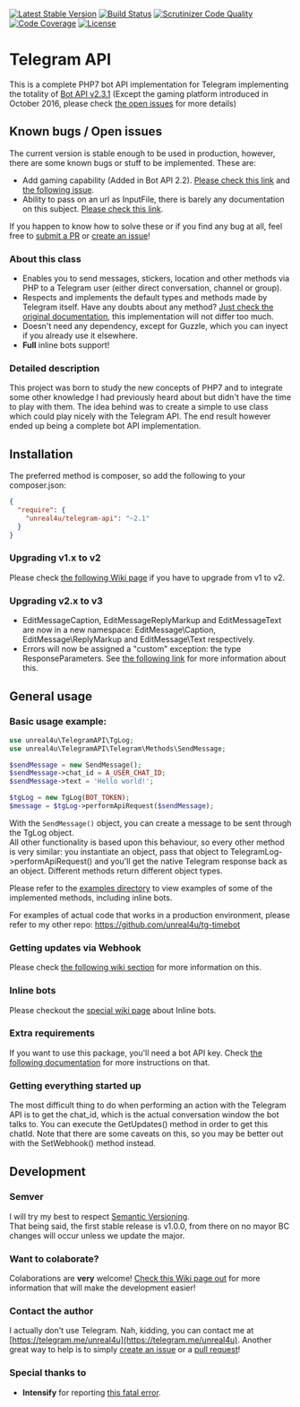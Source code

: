 [![Latest Stable Version](https://poser.pugx.org/unreal4u/telegram-api/v/stable)](https://packagist.org/packages/unreal4u/telegram-api)
[![Build Status](https://travis-ci.org/unreal4u/telegram-api.svg)](https://travis-ci.org/unreal4u/telegram-api)
[![Scrutinizer Code Quality](https://scrutinizer-ci.com/g/unreal4u/telegram-api/badges/quality-score.png?b=master)](https://scrutinizer-ci.com/g/unreal4u/telegram-api/?branch=master)
[![Code Coverage](https://scrutinizer-ci.com/g/unreal4u/telegram-api/badges/coverage.png?b=master)](https://scrutinizer-ci.com/g/unreal4u/telegram-api/?branch=master)
[![License](https://poser.pugx.org/unreal4u/telegram-api/license)](https://packagist.org/packages/unreal4u/telegram-api)

# Telegram API

This is a complete PHP7 bot API implementation for Telegram implementing the totality of [Bot API v2.3.1](https://core.telegram.org/bots/api-changelog#december-4-2016) (Except the
gaming platform introduced in October 2016, please check [the open issues](https://github.com/unreal4u/telegram-api/issues/12)
for more details)

## Known bugs / Open issues

The current version is stable enough to be used in production, however, there are some known bugs or stuff to be
implemented. These are:

- Add gaming capability (Added in Bot API 2.2). [Please check this link](https://core.telegram.org/bots/api-changelog#october-3-2016) and [the following issue](https://github.com/unreal4u/telegram-api/issues/12).
- Ability to pass on an url as InputFile, there is barely any documentation on this subject. [Please check this link](https://github.com/unreal4u/telegram-api/issues/17).

If you happen to know how to solve these or if you find any bug at all, feel free to [submit a PR](https://github.com/unreal4u/telegram-api/pulls)
or [create an issue](https://github.com/unreal4u/telegram-api/issues)!

### About this class

* Enables you to send messages, stickers, location and other methods via PHP to a Telegram user (either direct conversation, channel or group).
* Respects and implements the default types and methods made by Telegram itself. Have any doubts about any method? [Just check the original documentation](https://core.telegram.org/bots/api), this implementation will not differ too much.
* Doesn't need any dependency, except for Guzzle, which you can inyect if you already use it elsewhere.
* **Full** inline bots support!

### Detailed description

This project was born to study the new concepts of PHP7 and to integrate some other knowledge I had previously heard
about but didn't have the time to play with them. The idea behind was to create a simple to use class which could
play nicely with the Telegram API. The end result however ended up being a complete bot API implementation.

## Installation

The preferred method is composer, so add the following to your composer.json:

```json
{
  "require": {
    "unreal4u/telegram-api": "~2.1"
  }
}
```

### Upgrading v1.x to v2

Please check [the following Wiki page](https://github.com/unreal4u/telegram-api/wiki/Upgrading-from-v1-to-v2) if you 
have to upgrade from v1 to v2.

### Upgrading v2.x to v3

- EditMessageCaption, EditMessageReplyMarkup and EditMessageText are now in a new namespace: EditMessage\Caption, 
EditMessage\ReplyMarkup and EditMessage\Text respectively.
- Errors will now be assigned a "custom" exception: the type ResponseParameters. See [the following link](https://core.telegram.org/bots/api#responseparameters)
for more information about this.

## General usage

### Basic usage example:

```php
use unreal4u\TelegramAPI\TgLog;
use unreal4u\TelegramAPI\Telegram\Methods\SendMessage;

$sendMessage = new SendMessage();
$sendMessage->chat_id = A_USER_CHAT_ID;
$sendMessage->text = 'Hello world!';

$tgLog = new TgLog(BOT_TOKEN);
$message = $tgLog->performApiRequest($sendMessage);
```

With the `SendMessage()` object, you can create a message to be sent through the TgLog object.  
All other functionality is based upon this behaviour, so every other method is very similar: you instantiate an object, 
pass that object to TelegramLog->performApiRequest() and you'll get the native Telegram response back as an object. 
Different methods return different object types. 

Please refer to the [examples directory](https://github.com/unreal4u/telegram-api/tree/master/examples) to view examples 
of some of the implemented methods, including inline bots. 

For examples of actual code that works in a production environment, please refer to my other repo: https://github.com/unreal4u/tg-timebot

### Getting updates via Webhook

Please check [the following wiki section](https://github.com/unreal4u/telegram-api/wiki/Getting-updates-via-Webhook) for
more information on this.

### Inline bots

Please checkout the [special wiki page](https://github.com/unreal4u/telegram-api/wiki/Inline-Bots) about Inline bots.

### Extra requirements

If you want to use this package, you'll need a bot API key. Check 
[the following documentation](https://github.com/unreal4u/telegram-api/wiki/Creating-a-bot) for more instructions 
on that.

### Getting everything started up

The most difficult thing to do when performing an action with the Telegram API is to get the chat_id, which is the 
actual conversation window the bot talks to. You can execute the GetUpdates() method in order to get this chatId. Note
that there are some caveats on this, so you may be better out with the SetWebhook() method instead. 

## Development

### Semver

I will try my best to respect [Semantic Versioning](http://semver.org).  
That being said, the first stable release is v1.0.0, from there on no mayor BC changes will occur unless we update
the major.

### Want to colaborate?

Colaborations are **very** welcome! [Check this Wiki page out](https://github.com/unreal4u/telegram-api/wiki/Want-to-colaborate%3F) 
for more information that will make the development easier!

### Contact the author

I actually don't use Telegram. Nah, kidding, you can contact me at [https://telegram.me/unreal4u](https://telegram.me/unreal4u).
Another great way to help is to simply [create an issue](https://github.com/unreal4u/telegram-api/issues) or a
[pull request](https://github.com/unreal4u/telegram-api/pulls)!

### Special thanks to

- **Intensify** for reporting [this fatal error](https://github.com/unreal4u/telegram-api/issues/15).
